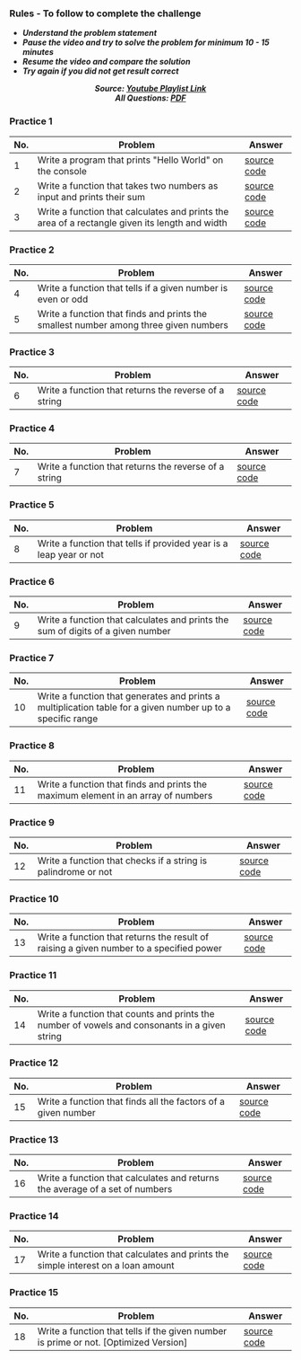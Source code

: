 ### Rules - To follow to complete the challenge
- ***Understand the problem statement*** <br>
- ***Pause the video and try to solve the problem for minimum 10 - 15 minutes*** <br>
- ***Resume the video and compare the solution*** <br>
- ***Try again if you did not get result correct***

<div align="center">
  
  ***Source: [Youtube Playlist Link](https://youtube.com/playlist?list=PLq1qGLnPX0eeeK_JmsiMavOqkZ6tgQjdF&si=2lKpfWamQ5MegmQD)*** <br>
  ***All Questions: [PDF]()***

</div>
  
### Practice 1

| No. | Problem                                                                  | Answer                                                                                                                         |
|-----|--------------------------------------------------------------------------|--------------------------------------------------------------------------------------------------------------------------------|
| 1   | Write a program that prints "Hello World" on the console                 |    [source code](https://github.com/emonislive/javascript-logic-building/blob/main/practice-1/p-1.js)                          |
| 2   | Write a function that takes two numbers as input and prints their sum    |    [source code](https://github.com/emonislive/javascript-logic-building/blob/main/practice-1/p-2.js)                          |
| 3   | Write a function that calculates and prints the area of a rectangle given its length and width |  [source code](https://github.com/emonislive/javascript-logic-building/blob/main/practice-1/p-3.js)      |

### Practice 2

| No. | Problem                                                                  | Answer                                                                                                                         |
|-----|--------------------------------------------------------------------------|--------------------------------------------------------------------------------------------------------------------------------|
| 4   | Write a function that tells if a given number is even or odd             | [source code](https://github.com/emonislive/javascript-logic-building/blob/main/practice-2/p-4.js)                             |
| 5   | Write a function that finds and prints the smallest number among three given numbers | [source code](https://github.com/emonislive/javascript-logic-building/blob/main/practice-2/p-5.js)                 |


### Practice 3

| No. | Problem                                                                  | Answer                                                                                                                         |
|-----|--------------------------------------------------------------------------|--------------------------------------------------------------------------------------------------------------------------------|
| 6   | Write a function that returns the reverse of a string                    | [source code](https://github.com/emonislive/javascript-logic-building/blob/main/practice-3/p-6.js)                             |

### Practice 4

| No. | Problem                                                                  | Answer                                                                                                                         |
|-----|--------------------------------------------------------------------------|--------------------------------------------------------------------------------------------------------------------------------|
| 7   | Write a function that returns the reverse of a string                    | [source code](https://github.com/emonislive/javascript-logic-building/blob/main/practice-4/p-7.js)                             |

### Practice 5

| No. | Problem                                                                  | Answer                                                                                                                         |
|-----|--------------------------------------------------------------------------|--------------------------------------------------------------------------------------------------------------------------------|
| 8   | Write a function that tells if provided year is a leap year or not       | [source code](https://github.com/emonislive/javascript-logic-building/blob/main/practice-5/p-8.js)                             |


### Practice 6

| No. | Problem                                                                            | Answer                                                                                                                                          |
|-----|------------------------------------------------------------------------------------|-------------------------------------------------------------------------------------------------------------------------------------------------|
| 9   | Write a function that calculates and prints the sum of digits of a given number    | [source code](https://github.com/emonislive/javascript-logic-building/blob/main/practice-6/p-9.js)                                              |


### Practice 7

| No. | Problem                                                                                                       | Answer                                                                                                               |
|-----|---------------------------------------------------------------------------------------------------------------|----------------------------------------------------------------------------------------------------------------------|
| 10  | Write a function that generates and prints a multiplication table for a given number up to a specific range   | [source code](https://github.com/emonislive/javascript-logic-building/blob/main/practice-7/p-10.js)                  |


### Practice 8

| No. | Problem                                                                             | Answer                                                                                                                                         |
|-----|-------------------------------------------------------------------------------------|------------------------------------------------------------------------------------------------------------------------------------------------|
| 11  | Write a function that finds and prints the maximum element in an array of numbers   | [source code](https://github.com/emonislive/javascript-logic-building/blob/main/practice-8/p-11.js)                                            |


### Practice 9

| No. | Problem                                                         | Answer                                                                                                                                                             |
|-----|-----------------------------------------------------------------|--------------------------------------------------------------------------------------------------------------------------------------------------------------------|
| 12  | Write a function that checks if a string is palindrome or not   | [source code](https://github.com/emonislive/javascript-logic-building/blob/main/practice-9/p-12.js)                                                                |


### Practice 10

| No. | Problem                                                                                   | Answer                                                                                                                                   |
|-----|-------------------------------------------------------------------------------------------|------------------------------------------------------------------------------------------------------------------------------------------|
| 13  | Write a function that returns the result of raising a given number to a specified power   | [source code](https://github.com/emonislive/javascript-logic-building/blob/main/practice-10/p-13.js)                                     |


### Practice 11

| No. | Problem                                                                                           | Answer                                                                                                                                   |
|-----|---------------------------------------------------------------------------------------------------|------------------------------------------------------------------------------------------------------------------------------------------|
| 14  | Write a function that counts and prints the number of vowels and consonants in a given string     | [source code](https://github.com/emonislive/javascript-logic-building/blob/main/practice-11/p-14.js)                                     |


### Practice 12

| No. | Problem                                                                                 | Answer                                                                                                                                   |
|-----|-----------------------------------------------------------------------------------------|------------------------------------------------------------------------------------------------------------------------------------------|
| 15  | Write a function that finds all the factors of a given number                           | [source code](https://github.com/emonislive/javascript-logic-building/blob/main/practice-12/p-15.js)                                     |


### Practice 13

| No. | Problem                                                                                       | Answer                                                                                                                                   |
|-----|-----------------------------------------------------------------------------------------------|------------------------------------------------------------------------------------------------------------------------------------------|
| 16  | Write a function that calculates and returns the average of a set of numbers                  | [source code](https://github.com/emonislive/javascript-logic-building/blob/main/practice-13/p-16.js)                                     |


### Practice 14

| No. | Problem                                                                                           | Answer                                                                                                                                   |
|-----|---------------------------------------------------------------------------------------------------|------------------------------------------------------------------------------------------------------------------------------------------|
| 17  | Write a function that calculates and prints the simple interest on a loan amount                  | [source code](https://github.com/emonislive/javascript-logic-building/blob/main/practice-14/p-17.js)                                     |


### Practice 15

| No. | Problem                                                                                        | Answer                                                                                                                                   |
|-----|------------------------------------------------------------------------------------------------|------------------------------------------------------------------------------------------------------------------------------------------|
| 18  | Write a function that tells if the given number is prime or not. [Optimized Version]           | [source code](https://github.com/emonislive/javascript-logic-building/blob/main/practice-15/p-18.js)                                     |

